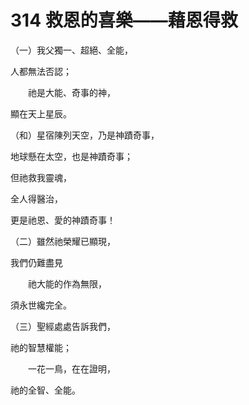 # 314 救恩的喜樂——藉恩得救

（一）我父獨一、超絕、全能，

人都無法否認；

　　祂是大能、奇事的神，

顯在天上星辰。

（和）星宿陳列天空，乃是神蹟奇事，

地球懸在太空，也是神蹟奇事；

但祂救我靈魂，

全人得醫治，

更是祂恩、愛的神蹟奇事！

（二）雖然祂榮耀已顯現，

我們仍難盡見

　　祂大能的作為無限，

須永世纔完全。

（三）聖經處處告訴我們，

祂的智慧權能；

　　一花一鳥，在在證明，

祂的全智、全能。

